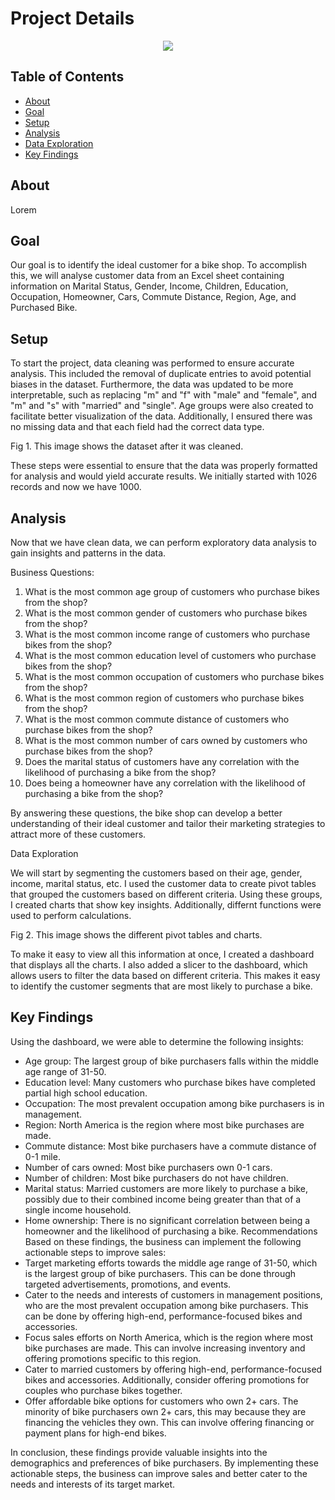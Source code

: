 # Project Details

<p align="center">
<img src="https://i.postimg.cc/K8mbkyhz/Logo-Black.png"/>
</p>

## Table of Contents
- [About](https://github.com/blackcrowX/Data-Analysis-Portfolio/blob/main/Project%20I/readme.md#about)
- [Goal](https://github.com/blackcrowX/Data-Analysis-Portfolio/blob/main/)
- [Setup](https://github.com/blackcrowX/Data-Analysis-Portfolio/blob/main/)
- [Analysis](https://github.com/blackcrowX/Data-Analysis-Portfolio/blob/main/)
- [Data Exploration](https://github.com/blackcrowX/Data-Analysis-Portfolio/blob/main/)
- [Key Findings](https://github.com/blackcrowX/Data-Analysis-Portfolio/blob/main/)

## About

Lorem

## Goal

Our goal is to identify the ideal customer for a bike shop. To accomplish this, we will analyse customer data from an Excel sheet containing information on Marital Status, Gender, Income, Children, Education, Occupation, Homeowner, Cars, Commute Distance, Region, Age, and Purchased Bike.

## Setup

To start the project, data cleaning was performed to ensure accurate analysis. This included the removal of duplicate entries to avoid potential biases in the dataset. Furthermore, the data was updated to be more interpretable, such as replacing "m" and "f" with "male" and "female", and "m" and "s" with "married" and "single". Age groups were also created to facilitate better visualization of the data. Additionally, I ensured there was no missing data and that each field had the correct data type.

Fig 1. This image shows the dataset after it was cleaned.

These steps were essential to ensure that the data was properly formatted for analysis and would yield accurate results. We initially started with 1026 records and now we have 1000.

## Analysis

Now that we have clean data, we can perform exploratory data analysis to gain insights and patterns in the data.

Business Questions:

1. What is the most common age group of customers who purchase bikes from the shop?
2.	What is the most common gender of customers who purchase bikes from the shop?
3.	What is the most common income range of customers who purchase bikes from the shop?
4.	What is the most common education level of customers who purchase bikes from the shop?
5.	What is the most common occupation of customers who purchase bikes from the shop?
6.	What is the most common region of customers who purchase bikes from the shop?
7.	What is the most common commute distance of customers who purchase bikes from the shop?
8.	What is the most common number of cars owned by customers who purchase bikes from the shop?
9.	Does the marital status of customers have any correlation with the likelihood of purchasing a bike from the shop?
10.	Does being a homeowner have any correlation with the likelihood of purchasing a bike from the shop?

By answering these questions, the bike shop can develop a better understanding of their ideal customer and tailor their marketing strategies to attract more of these customers.

Data Exploration

We will start by segmenting the customers based on their age, gender, income, marital status, etc.
I used the customer data to create pivot tables that grouped the customers based on different criteria. Using these groups, I created charts that show key insights. Additionally, differnt functions were used to perform calculations.

Fig 2. This image shows the different pivot tables and charts.

To make it easy to view all this information at once, I created a dashboard that displays all the charts. I also added a slicer to the dashboard, which allows users to filter the data based on different criteria. This makes it easy to identify the customer segments that are most likely to purchase a bike.

## Key Findings

Using the dashboard, we were able to determine the following insights:

-	Age group: The largest group of bike purchasers falls within the middle age range of 31-50.
-	Education level: Many customers who purchase bikes have completed partial high school education.
-	Occupation: The most prevalent occupation among bike purchasers is in management.
-	Region: North America is the region where most bike purchases are made.
-	Commute distance: Most bike purchasers have a commute distance of 0-1 mile.
-	Number of cars owned: Most bike purchasers own 0-1 cars.
-	Number of children: Most bike purchasers do not have children.
-	Marital status: Married customers are more likely to purchase a bike, possibly due to their combined income being greater than that of a single income household.
-	Home ownership: There is no significant correlation between being a homeowner and the likelihood of purchasing a bike.
Recommendations
Based on these findings, the business can implement the following actionable steps to improve sales:
-	Target marketing efforts towards the middle age range of 31-50, which is the largest group of bike purchasers. This can be done through targeted advertisements, promotions, and events.
-	Cater to the needs and interests of customers in management positions, who are the most prevalent occupation among bike purchasers. This can be done by offering high-end, performance-focused bikes and accessories.
-	Focus sales efforts on North America, which is the region where most bike purchases are made. This can involve increasing inventory and offering promotions specific to this region.
-	Cater to married customers by offering high-end, performance-focused bikes and accessories. Additionally, consider offering promotions for couples who purchase bikes together.
-	Offer affordable bike options for customers who own 2+ cars. The minority of bike purchasers own 2+ cars, this may because they are financing the vehicles they own. This can involve offering financing or payment plans for high-end bikes.

In conclusion, these findings provide valuable insights into the demographics and preferences of bike purchasers. By implementing these actionable steps, the business can improve sales and better cater to the needs and interests of its target market.
